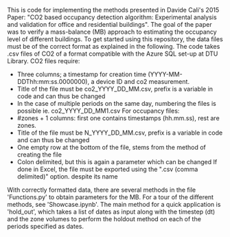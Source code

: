 This is code for implementing the methods presented in Davide Cali's 2015 Paper: 
"CO2 based occupancy detection algorithm: Experimental analysis and validation for office and residential buildings".
The goal of the paper was to verify a mass-balance (MB) approach to estimating the occupancy level of different buildings.
To get started using this repository, the data files must be of the correct format as explained in the following.
The code takes .csv files of CO2 of a format compatible with the Azure SQL set-up at DTU
Library. CO2 files require:
- Three columns; a timestamp for creation time (YYYY-MM-DDThh:mm:ss.0000000), a device ID and co2 measurement.
- Title of the file must be co2_YYYY_DD_MM.csv, prefix is a variable in code and can thus be changed 
- In the case of multiple periods on the same day, numbering the files is possible ie. co2_YYYY_DD_MM1.csv
For occupancy files:
- #zones + 1 columns: first one contains timestamps (hh.mm.ss), rest are zones. 
- Title of the file must be N_YYYY_DD_MM.csv, prefix is a variable in code and can thus be changed 
- One empty row at the bottom of the file, stems from the method of creating the file
- Colon delimited, but this is again a parameter which can be changed
If done in Excel, the file must be exported using the ".csv (comma delimited)" option. despite its name

With correctly formatted data, there are several methods in the file 'Functions.py' to obtain parameters for the MB.
For a tour of the different methods, see 'Showcase.ipynb'. 
The main method for a quick application is 'hold_out', which takes a list of dates as input along with the timestep (dt)
and the zone volumes to perform the holdout method on each of the periods specified as dates.

